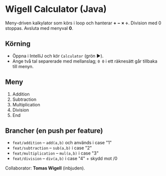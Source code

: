 # Wigell Calculator (Java)

Meny-driven kalkylator som körs i loop och hanterar **+  −  ×  ÷**. Division med 0 stoppas. Avsluta med menyval **0**.

## Körning
- Öppna i IntelliJ och kör `Calculator` (grön ▶️).
- Ange två tal separerade med mellanslag; `0 0` i ett räknesätt går tillbaka till menyn.

## Meny
1) Addition  
2) Subtraction  
3) Multiplication  
4) Division  
0) End

## Brancher (en push per feature)
- `feat/addition` – `add(a,b)` och används i case "1"  
- `feat/subtraction` – `sub(a,b)` i case "2"  
- `feat/multiplication` – `mul(a,b)` i case "3"  
- `feat/division` – `div(a,b)` i case "4" + skydd mot /0

Collaborator: **Tomas Wigell** (inbjuden).
